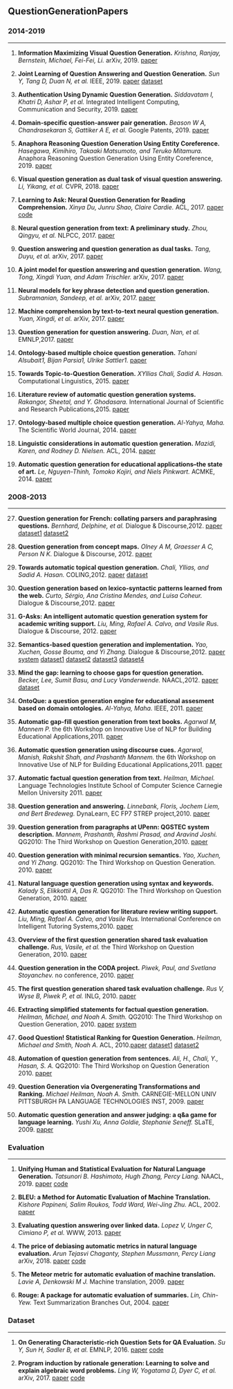 ## QuestionGenerationPapers

### 2014-2019

---
1. **Information Maximizing Visual Question Generation.** *Krishna, Ranjay, Bernstein, Michael, Fei-Fei, Li.* arXiv, 2019. [paper](https://arxiv.org/pdf/1903.11207.pdf) 

2. **Joint Learning of Question Answering and Question Generation.** *Sun Y, Tang D, Duan N, et al.*  IEEE, 2019. [paper](https://ieeexplore.ieee.org/stamp/stamp.jsp?tp=&arnumber=8636251) [dataset](https://data.quora.com/First-Quora-Dataset-Release-Question-Pairs)

3. **Authentication Using Dynamic Question Generation.** *Siddavatam I, Khatri D, Ashar P, et al.* Integrated Intelligent Computing, Communication and Security, 2019. [paper](https://link.springer.com/chapter/10.1007/978-981-10-8797-4_31)

4. **Domain-specific question-answer pair generation.** *Beason W A, Chandrasekaran S, Gattiker A E, et al.*  Google Patents, 2019. [paper](https://patentimages.storage.googleapis.com/52/99/67/704ea56473675d/US10170014.pdf)

5. **Anaphora Reasoning Question Generation Using Entity Coreference.** *Hasegawa, Kimihiro, Takaaki Matsumoto, and Teruko Mitamura.* Anaphora Reasoning Question Generation Using Entity Coreference, 2019. [paper](http://www.anlp.jp/proceedings/annual_meeting/2019/pdf_dir/P5-18.pdf)

6. **Visual question generation as dual task of visual question answering.** *Li, Yikang, et al.* CVPR, 2018. [paper](http://openaccess.thecvf.com/content_cvpr_2018/papers/Li_Visual_Question_Generation_CVPR_2018_paper.pdf)

2. **Learning to Ask: Neural Question Generation for Reading Comprehension.** *Xinya Du, Junru Shao, Claire Cardie.* ACL, 2017. [paper](https://www.aclweb.org/anthology/P17-1123) [code](https://github.com/xinyadu/nqg)

3. **Neural question generation from text: A preliminary study.** *Zhou, Qingyu, et al.* NLPCC, 2017. [paper](https://link.springer.com/content/pdf/10.1007%2F978-3-319-73618-1_56.pdf)

4. **Question answering and question generation as dual tasks.** *Tang, Duyu, et al.* arXiv, 2017. [paper](https://arxiv.org/pdf/1706.02027.pdf)

5. **A joint model for question answering and question generation.** *Wang, Tong, Xingdi Yuan, and Adam Trischler.* arXiv, 2017. [paper](https://arxiv.org/pdf/1706.01450.pdf)


6. **Neural models for key phrase detection and question generation.** *Subramanian, Sandeep, et al.* arXiv, 2017. [paper](https://arxiv.org/pdf/1706.04560.pdf)

7. **Machine comprehension by text-to-text neural question generation.** *Yuan, Xingdi, et al.* arXiv, 2017. [paper](https://arxiv.org/pdf/1705.02012.pdf)

8. **Question generation for question answering.** *Duan, Nan, et al.* EMNLP,2017. [paper](https://www.aclweb.org/anthology/D17-1090)

9. **Ontology-based multiple choice question generation.** *Tahani Alsubait1, Bijan Parsia1, Ulrike Sattler1.*     [paper](https://link.springer.com/content/pdf/10.1007%2Fs13218-015-0405-9.pdf)

9. **Towards Topic-to-Question Generation.** *XYllias Chali, Sadid A. Hasan.* Computational Linguistics, 2015. [paper](https://www.aclweb.org/anthology/J15-1001) 

10. **Literature review of automatic question generation systems.** *Rakangor, Sheetal, and Y. Ghodasara.*  International Journal of Scientific and Research Publications,2015. [paper](http://www.ijsrp.org/research-paper-0115/ijsrp-p3757.pdf)

11. **Ontology-based multiple choice question generation.** *Al-Yahya, Maha.* The Scientific World Journal, 2014. [paper](https://www.hindawi.com/journals/tswj/2014/274949/abs/) 

12. **Linguistic considerations in automatic question generation.** *Mazidi, Karen, and Rodney D. Nielsen.* ACL, 2014. [paper](https://www.aclweb.org/anthology/P14-2053)

13. **Automatic question generation for educational applications–the state of art.** *Le, Nguyen-Thinh, Tomoko Kojiri, and Niels Pinkwart.* ACMKE, 2014. [paper](https://link.springer.com/content/pdf/10.1007%2F978-3-319-06569-4.pdf) 



### 2008-2013

---
27. **Question generation for French: collating parsers and paraphrasing questions.** *Bernhard, Delphine, et al.* Dialogue & Discourse,2012. [paper](http://journals.linguisticsociety.org/elanguage/dad/article/download/2151/2151-5850-1-PB.pdf) [dataset1](http://fr.wikimini.org) [dataset2](http://fr.vikidia.org)

1. **Question generation from concept maps.** *Olney A M, Graesser A C, Person N K.* Dialogue & Discourse, 2012. [paper](http://journals.linguisticsociety.org/elanguage/dad/article/download/1480/1480-5849-1-PB.pdf)

2. **Towards automatic topical question generation.** *Chali, Yllias, and Sadid A. Hasan.* COLING,2012. [paper](https://www.aclweb.org/anthology/C12-1030) [dataset](http://www.questiongeneration.org/mediawik)

3. **Question generation based on lexico-syntactic patterns learned from the web.** *Curto, Sérgio, Ana Cristina Mendes, and Luisa Coheur.* Dialogue & Discourse,2012. [paper](https://journals.linguisticsociety.org/elanguage/dad/article/download/1469/1469-5846-1-PB.pdf)

4. **G-Asks: An intelligent automatic question generation system for academic writing support.** *Liu, Ming, Rafael A. Calvo, and Vasile Rus.* Dialogue & Discourse, 2012. [paper](https://journals.linguisticsociety.org/elanguage/dad/article/download/1463/1463-5845-1-PB.pdf)

5. **Semantics-based question generation and implementation.** *Yao, Xuchen, Gosse Bouma, and Yi Zhang.*  Dialogue & Discourse,2012. [paper](http://journals.linguisticsociety.org/elanguage/dad/article/download/1439/1439-5842-1-PB.pdf) [system](http://code.google.com/p/mrsqg/) [dataset1](http://trec.nist.gov/data/qamain.html) [dataset2]( http://celct.isti.cnr.it/ResPubliQA/index.php?page=Pages/pastCampaigns.php) [dataset3](http://l2r.cs.uiuc.edu/~cogcomp/Data/QA/QC/) [dataset4](http://ir.mathcs.emory.edu/shared/)

6. **Mind the gap: learning to choose gaps for question generation.** *Becker, Lee, Sumit Basu, and Lucy Vanderwende.* NAACL,2012. [paper](http://delivery.acm.org/10.1145/2390000/2382150/p742-becker.pdf?ip=121.249.15.170&id=2382150&acc=OPEN&key=BF85BBA5741FDC6E%2EEEBE655830483280%2E4D4702B0C3E38B35%2E6D218144511F3437&__acm__=1555379189_0c54ff1a69f0ba187c91fe6af5dc30ad) [dataset](http://research.microsoft.com/~sumitb/questiongeneration)

7. **OntoQue: a question generation engine for educational assesment based on domain ontologies.** *Al-Yahya, Maha.* IEEE, 2011. [paper](https://ieeexplore.ieee.org/stamp/stamp.jsp?tp=&arnumber=5992374) 

8. **Automatic gap-fill question generation from text books.** *Agarwal M, Mannem P.* the 6th Workshop on Innovative Use of NLP for Building Educational Applications,2011. [paper](https://dl.acm.org/ft_gateway.cfm?id=2043139&ftid=1040278&dwn=1&CFID=63628366&CFTOKEN=5b421de94414c735-49C2A5B7-FB9F-496D-10A02377E2626CA2)

9. **Automatic question generation using discourse cues.** *Agarwal, Manish, Rakshit Shah, and Prashanth Mannem.* the 6th Workshop on Innovative Use of NLP for Building Educational Applications,2011. [paper](https://dl.acm.org/ft_gateway.cfm?id=2043133&ftid=1040272&dwn=1&CFID=63749878&CFTOKEN=7eab4978630a47fb-63D759A8-B31D-FFEF-B52D7824959ACA75)

10. **Automatic factual question generation from text.** *Heilman, Michael.* Language Technologies Institute School of Computer Science Carnegie Mellon University 2011. [paper](https://lti.cs.cmu.edu/sites/default/files/research/thesis/2011/michael_heilman_automatic_factual_question_generation_for_reading_assessment.pdf)

11. **Question generation and answering.** *Linnebank, Floris, Jochem Liem, and Bert Bredeweg.* DynaLearn, EC FP7 STREP project,2010. [paper](https://ivi.fnwi.uva.nl/tcs/QRgroup/DynaLearn//DeliverablesPublic/D3.3.pdf)

11. **Question generation from paragraphs at UPenn: QGSTEC system description.** *Mannem, Prashanth, Rashmi Prasad, and Aravind Joshi.* QG2010: The Third Workshop on Question Generation,2010. [paper](https://s3.amazonaws.com/academia.edu.documents/30634122/QG2010-Proceedings.pdf?AWSAccessKeyId=AKIAIWOWYYGZ2Y53UL3A&Expires=1555335084&Signature=E6m0WudzGC83W02tfwTPWJjEMk4%3D&response-content-disposition=inline%3B%20filename%3DQG2010_The_Third_Workshop_on_Question_Ge.pdf#page=89)

12. **Question generation with minimal recursion semantics.** *Yao, Xuchen, and Yi Zhang.* QG2010: The Third Workshop on Question Generation. 2010. [paper](http://citeseerx.ist.psu.edu/viewdoc/download?doi=10.1.1.232.3140&rep=rep1&type=pdf)

13. **Natural language question generation using syntax and keywords.** *Kalady S, Elikkottil A, Das R.* QG2010: The Third Workshop on Question Generation, 2010. [paper](http://oro.open.ac.uk/22343/1/QG2010-Proceedings.pdf#page=6)

14. **Automatic question generation for literature review writing support.** *Liu, Ming, Rafael A. Calvo, and Vasile Rus.* International Conference on Intelligent Tutoring Systems,2010. [paper](https://link.springer.com/content/pdf/10.1007%2F978-3-642-13388-6_9.pdf)

15. **Overview of the first question generation shared task evaluation challenge.** *Rus, Vasile, et al.* the Third Workshop on Question Generation, 2010. [paper](http://citeseerx.ist.psu.edu/viewdoc/download?doi=10.1.1.259.96&rep=rep1&type=pdf#page=50)

16. **Question generation in the CODA project.** *Piwek, Paul, and Svetlana Stoyanchev.* no conference, 2010. [paper](http://oro.open.ac.uk/22324/1/PiwekStoyanchevQG2010.pdf)

17. **The first question generation shared task evaluation challenge.** *Rus V, Wyse B, Piwek P, et al.* INLG, 2010. [paper](http://oro.open.ac.uk/22345/1/QGSTEC-INLG-10.pdf)

18. **Extracting simplified statements for factual question generation.** *Heilman, Michael, and Noah A. Smith.* QG2010: The Third Workshop on Question Generation, 2010. [paper](https://oro.open.ac.uk/22343/1/QG2010-Proceedings.pdf#page=16) [system](http://www.cs.cmu.edu/~ark/mheilman/qg-2010-workshop/)

19. **Good Question! Statistical Ranking for Question Generation.** *Heilman, Michael and Smith, Noah A.* ACL, 2010.[paper](http://delivery.acm.org/10.1145/1860000/1858085/p609-heilman.pdf?ip=121.249.15.170&id=1858085&acc=OPEN&key=BF85BBA5741FDC6E%2EEEBE655830483280%2E4D4702B0C3E38B35%2E6D218144511F3437&__acm__=1555327623_8e5f7f68882d1656b2670488e6b18042) [dataset1](http://en.wikipedia.org) [dataset2](http://simple.wikipedia.org)

20. **Automation of question generation from sentences.** *Ali, H., Chali, Y., Hasan, S. A.* QG2010: The Third Workshop on Question Generation  2010. [paper](https://s3.amazonaws.com/academia.edu.documents/30634122/QG2010-Proceedings.pdf?AWSAccessKeyId=AKIAIWOWYYGZ2Y53UL3A&Expires=1555331831&Signature=eQqkh5sgRtLlVgGcaJFHTYXip78%3D&response-content-disposition=inline%3B%20filename%3DQG2010_The_Third_Workshop_on_Question_Ge.pdf#page=63) 

21. **Question Generation via Overgenerating Transformations and Ranking.** *Michael Heilman, Noah A. Smith.* CARNEGIE-MELLON UNIV PITTSBURGH PA LANGUAGE TECHNOLOGIES INST, 2009. [paper](https://apps.dtic.mil/dtic/tr/fulltext/u2/a531042.pdf)

26. **Automatic question generation and answer judging: a q&a game for language learning.** *Yushi Xu, Anna Goldie, Stephanie Seneff.* SLaTE, 2009. [paper](https://www.isca-speech.org/archive/slate_2009/papers/sla9_057.pdf) 



### Evaluation

---
1. **Unifying Human and Statistical Evaluation for Natural Language Generation.** *Tatsunori B. Hashimoto, Hugh Zhang, Percy Liang.* NAACL, 2019. [paper](https://arxiv.org/pdf/1904.02792.pdf) [code](https://github.com/hughbzhang/HUSE)

2. **BLEU: a Method for Automatic Evaluation of Machine Translation.** *Kishore Papineni, Salim Roukos, Todd Ward, Wei-Jing Zhu.* ACL, 2002. [paper](https://www.aclweb.org/anthology/P02-1040)

3. **Evaluating question answering over linked data.** *Lopez V, Unger C, Cimiano P, et al.* WWW, 2013. [paper](http://www.websemanticsjournal.org/index.php/ps/article/view/339/351)

4. **The price of debiasing automatic metrics in natural language evaluation.** *Arun Tejasvi Chaganty, Stephen Mussmann, Percy Liang* arXiv, 2018. [paper](https://aclweb.org/anthology/P18-1060) [code](https://bit.ly/price-of-debiasing)

5. **The Meteor metric for automatic evaluation of machine translation.** *Lavie A, Denkowski M J.* Machine translation, 2009. [paper](http://www.l2f.inesc-id.pt/~fmmb/wiki/uploads/Work/dict.refa.pdf)

6. **Rouge: A package for automatic evaluation of summaries.** *Lin, Chin-Yew.* Text Summarization Branches Out, 2004. [paper](https://www.aclweb.org/anthology/W04-1013) 



### Dataset

---
1. **On Generating Characteristic-rich Question Sets for QA Evaluation.** *Su Y, Sun H, Sadler B, et al.* EMNLP, 2016. [paper](https://aclweb.org/anthology/D16-1054)  [code](https://github.com/ysu1989/GraphQuestions)

2. **Program induction by rationale generation: Learning to solve and explain algebraic word problems.** *Ling W, Yogatama D, Dyer C, et al.* arXiv, 2017. [paper](https://arxiv.org/pdf/1705.04146.pdf)  [code](https://github.com/deepmind/AQuA)






























































































